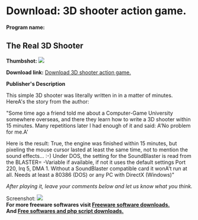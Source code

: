 # Download: 3D shooter action game.

**Program name:**

## The Real 3D Shooter

  
**Thumbshot:** ![](http://www.freewarefiles.com/screenshot/3dshoot_md.gif)   
  
**Download link:** [Download 3D shooter action game.](http://freesoftwares.boysofts.com/The-Real-D-Shooter_program_1280.html)  
  


**Publisher's Description**  
  


This simple 3D shooter was literally written in in a matter of minutes. HereA's the story from the author: 

"Some time ago a friend told me about a Computer-Game University somewhere overseas, and there they learn how to write a 3D shooter within 15 minutes. Many repetitions later I had enough of it and said: A'No problem for me.A' 

Here is the result: True, the engine was finished within 15 minutes, but pixeling the mouse cursor lasted at least the same time, not to mention the sound effects... :-) Under DOS, the setting for the SoundBlaster is read from the BLASTER= -Variable if available, if not it uses the default settings Port 220, Irq 5, DMA 1. Without a SoundBlaster compatible card it wonA't run at all. Needs at least a 80386 (DOS) or any PC with DirectX (Windows)"

_After playing it, leave your comments below and let us know what you think._

  
  
Screenshot: ![](http://www.freewarefiles.com/screenshot/3dshoot.gif)   
**For more freeware softwares visit [Freeware software downloads.](http://freesoftwares.boysofts.com/)**   
**And [Free softwares and php script downloads.](http://www.boysofts.com/)**
